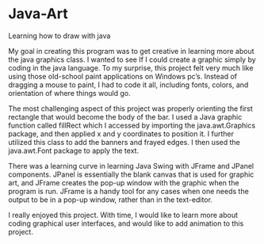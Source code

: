 # Java-Art
Learning how to draw with java

My goal in creating this program was to get creative in learning more about 
the java graphics class. I wanted to see If I could create a graphic simply by
coding in the java language. To my surprise, this project felt very much like
using those old-school paint applications on Windows pc’s. Instead of dragging
a mouse to paint, I had to code it all, including fonts, colors, and
orientation of where things would go. 

The most challenging aspect of this project was properly orienting the first
rectangle that would become the body of the bar. I used a Java graphic
function called fillRect which I accessed by importing the java.awt.Graphics
package, and then applied x and y coordinates to position it. I further
utilized this class to add the banners and frayed edges. I then used the
java.awt.Font package to apply the text. 

There was a learning curve in learning Java Swing with JFrame and JPanel
components. JPanel is essentially the blank canvas that is used for graphic
art, and JFrame creates the pop-up window with the graphic when the program is
run. JFrame is a handy tool for any cases when one needs the output to be in a
pop-up window, rather than in the text-editor. 

 I really enjoyed this project. With time, I would like to learn more about
 coding graphical user interfaces, and would like to add animation to this
 project. 
